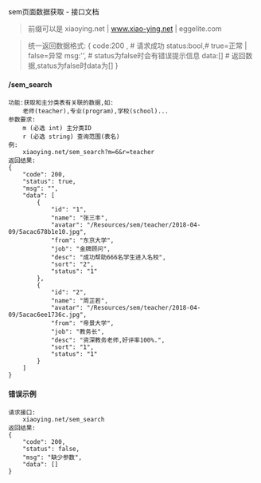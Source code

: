 sem页面数据获取 - 接口文档

> 前缀可以是 xiaoying.net | www.xiao-ying.net | eggelite.com

> 统一返回数据格式:
{
	code:200 ,	# 请求成功
	status:bool,# true=正常 | false=异常
	msg:'',		# status为false时会有错误提示信息
	data:[]		# 返回数据,status为false时data为[]
}

#### /sem_search

	功能:获取和主分类表有关联的数据,如: 
		老师(teacher),专业(program),学校(school)...
	参数要求:
		m (必选 int) 主分类ID
        r (必选 string) 查询范围(表名)
    例:
    	xiaoying.net/sem_search?m=6&r=teacher
    返回结果:
    {
	    "code": 200,
	    "status": true,
	    "msg": "",
	    "data": [
	        {
	            "id": "1",
	            "name": "张三丰",
	            "avatar": "/Resources/sem/teacher/2018-04-09/5acac678b1e10.jpg",
	            "from": "东京大学",
	            "job": "金牌顾问",
	            "desc": "成功帮助666名学生进入名校",
	            "sort": "2",
	            "status": "1"
	        },
	        {
	            "id": "2",
	            "name": "周芷若",
	            "avatar": "/Resources/sem/teacher/2018-04-09/5acac6ee1736c.jpg",
	            "from": "帝景大学",
	            "job": "教务长",
	            "desc": "资深教务老师,好评率100%.",
	            "sort": "1",
	            "status": "1"
	        }
	    ]
	}

#### 错误示例

	请求接口:
		xiaoying.net/sem_search
	返回结果:
	{
	    "code": 200,
	    "status": false,
	    "msg": "缺少参数",
	    "data": []
	}